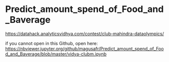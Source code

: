 # Predict_amount_spend_of_Food_and_Baverage
https://datahack.analyticsvidhya.com/contest/club-mahindra-dataolympics/

if you cannot open in this Github, open here:
https://nbviewer.jupyter.org/github/magusafr/Predict_amount_spend_of_Food_and_Baverage/blob/master/vidya-clubm.ipynb
